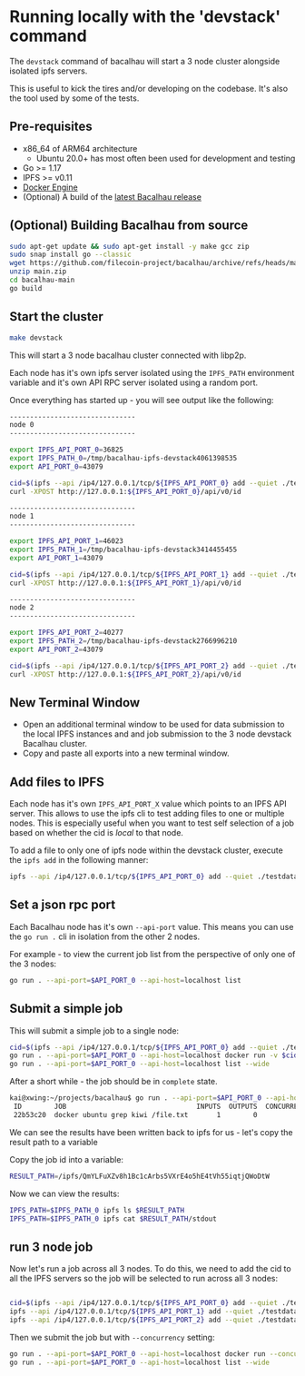 # Running locally with the 'devstack' command

The `devstack` command of bacalhau will start a 3 node cluster alongside isolated ipfs servers.

This is useful to kick the tires and/or developing on the codebase.  It's also the tool used by some of the tests.

## Pre-requisites

 * x86_64 of ARM64 architecture
    * Ubuntu 20.0+ has most often been used for development and testing
 * Go >= 1.17
 * IPFS >= v0.11
 * [Docker Engine](https://docs.docker.com/get-docker/)
 * (Optional) A build of the [latest Bacalhau release](https://github.com/filecoin-project/bacalhau/releases/)

## (Optional) Building Bacalhau from source

```bash
sudo apt-get update && sudo apt-get install -y make gcc zip
sudo snap install go --classic
wget https://github.com/filecoin-project/bacalhau/archive/refs/heads/main.zip
unzip main.zip
cd bacalhau-main
go build
```

## Start the cluster

```bash
make devstack
```

This will start a 3 node bacalhau cluster connected with libp2p.

Each node has it's own ipfs server isolated using the `IPFS_PATH` environment variable and it's own API RPC server isolated using a random port.

Once everything has started up - you will see output like the following:

```bash
-------------------------------
node 0
-------------------------------

export IPFS_API_PORT_0=36825
export IPFS_PATH_0=/tmp/bacalhau-ipfs-devstack4061398535
export API_PORT_0=43079

cid=$(ipfs --api /ip4/127.0.0.1/tcp/${IPFS_API_PORT_0} add --quiet ./testdata/grep_file.txt)
curl -XPOST http://127.0.0.1:${IPFS_API_PORT_0}/api/v0/id

-------------------------------
node 1
-------------------------------

export IPFS_API_PORT_1=46023
export IPFS_PATH_1=/tmp/bacalhau-ipfs-devstack3414455455
export API_PORT_1=43079

cid=$(ipfs --api /ip4/127.0.0.1/tcp/${IPFS_API_PORT_1} add --quiet ./testdata/grep_file.txt)
curl -XPOST http://127.0.0.1:${IPFS_API_PORT_1}/api/v0/id

-------------------------------
node 2
-------------------------------

export IPFS_API_PORT_2=40277
export IPFS_PATH_2=/tmp/bacalhau-ipfs-devstack2766996210
export API_PORT_2=43079

cid=$(ipfs --api /ip4/127.0.0.1/tcp/${IPFS_API_PORT_2} add --quiet ./testdata/grep_file.txt)
curl -XPOST http://127.0.0.1:${IPFS_API_PORT_2}/api/v0/id
```

## New Terminal Window
* Open an additional terminal window to be used for data submission to the local IPFS instances and and job submission to the 3 node devstack Bacalhau cluster.
* Copy and paste all exports into a new terminal window.

## Add files to IPFS

Each node has it's own `IPFS_API_PORT_X` value which points to an IPFS API server.  This allows to use the ipfs cli to test adding files to one or multiple nodes.  This is especially useful when you want to test self selection of a job based on whether the cid is *local* to that node.

To add a file to only one of ipfs node within the devstack cluster, execute the `ipfs add` in the following manner:

```bash
ipfs --api /ip4/127.0.0.1/tcp/${IPFS_API_PORT_0} add --quiet ./testdata/grep_file.txt
```
## Set a json rpc port

Each Bacalhau node has it's own `--api-port` value.  This means you can use the `go run .` cli in isolation from the other 2 nodes.

For example - to view the current job list from the perspective of only one of the 3 nodes:

```bash
go run . --api-port=$API_PORT_0 --api-host=localhost list
```

## Submit a simple job

This will submit a simple job to a single node:

```bash
cid=$(ipfs --api /ip4/127.0.0.1/tcp/${IPFS_API_PORT_0} add --quiet ./testdata/grep_file.txt)
go run . --api-port=$API_PORT_0 --api-host=localhost docker run -v $cid:/file.txt ubuntu grep kiwi /file.txt
go run . --api-port=$API_PORT_0 --api-host=localhost list --wide
```

After a short while - the job should be in `complete` state.

```bash
kai@xwing:~/projects/bacalhau$ go run . --api-port=$API_PORT_0 --api-host=localhost list --wide
 ID        JOB                                INPUTS  OUTPUTS  CONCURRENCY  NODE      STATE     RESULT                                               
 22b53c20  docker ubuntu grep kiwi /file.txt       1        0            1  QmedX1zE  complete  /ipfs/QmYLFuXZv8h1Bc1cArbs5VXrE4o5hE4tVh55iqtjQWoDtW 
```

We can see the results have been written back to ipfs for us - let's copy the result path to a variable

Copy the job id into a variable:

```bash
RESULT_PATH=/ipfs/QmYLFuXZv8h1Bc1cArbs5VXrE4o5hE4tVh55iqtjQWoDtW 
```

Now we can view the results:

```bash
IPFS_PATH=$IPFS_PATH_0 ipfs ls $RESULT_PATH
IPFS_PATH=$IPFS_PATH_0 ipfs cat $RESULT_PATH/stdout
```

## run 3 node job

Now let's run a job across all 3 nodes.  To do this, we need to add the cid to all the IPFS servers so the job will be selected to run across all 3 nodes:

```bash

cid=$(ipfs --api /ip4/127.0.0.1/tcp/${IPFS_API_PORT_0} add --quiet ./testdata/grep_file.txt)
ipfs --api /ip4/127.0.0.1/tcp/${IPFS_API_PORT_1} add --quiet ./testdata/grep_file.txt
ipfs --api /ip4/127.0.0.1/tcp/${IPFS_API_PORT_2} add --quiet ./testdata/grep_file.txt
```

Then we submit the job but with `--concurrency` setting:

```bash
go run . --api-port=$API_PORT_0 --api-host=localhost docker run --concurrency=3 -v $cid:/file.txt ubuntu grep kiwi /file.txt
go run . --api-port=$API_PORT_0 --api-host=localhost list --wide
```

